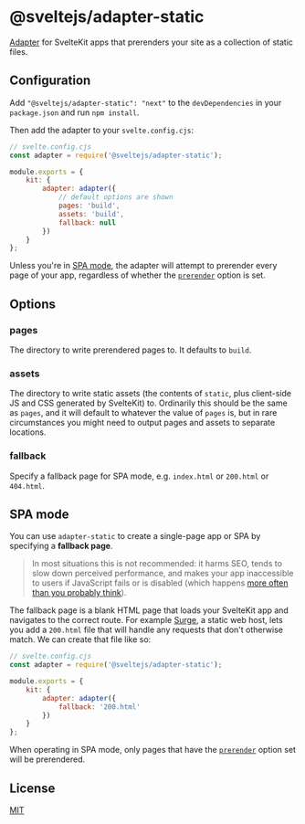 # @sveltejs/adapter-static

[Adapter](https://kit.svelte.dev/docs#adapters) for SvelteKit apps that prerenders your site as a collection of static files.

## Configuration

Add `"@sveltejs/adapter-static": "next"` to the `devDependencies` in your `package.json` and run `npm install`.

Then add the adapter to your `svelte.config.cjs`:

```js
// svelte.config.cjs
const adapter = require('@sveltejs/adapter-static');

module.exports = {
	kit: {
		adapter: adapter({
			// default options are shown
			pages: 'build',
			assets: 'build',
			fallback: null
		})
	}
};
```

Unless you're in [SPA mode](#spa-mode), the adapter will attempt to prerender every page of your app, regardless of whether the [`prerender`](https://kit.svelte.dev/docs#ssr-and-javascript-prerender) option is set.

## Options

### pages

The directory to write prerendered pages to. It defaults to `build`.

### assets

The directory to write static assets (the contents of `static`, plus client-side JS and CSS generated by SvelteKit) to. Ordinarily this should be the same as `pages`, and it will default to whatever the value of `pages` is, but in rare circumstances you might need to output pages and assets to separate locations.

### fallback

Specify a fallback page for SPA mode, e.g. `index.html` or `200.html` or `404.html`.

## SPA mode

You can use `adapter-static` to create a single-page app or SPA by specifying a **fallback page**.

> In most situations this is not recommended: it harms SEO, tends to slow down perceived performance, and makes your app inaccessible to users if JavaScript fails or is disabled (which happens [more often than you probably think](https://kryogenix.org/code/browser/everyonehasjs.html)).

The fallback page is a blank HTML page that loads your SvelteKit app and navigates to the correct route. For example [Surge](https://surge.sh/help/adding-a-200-page-for-client-side-routing), a static web host, lets you add a `200.html` file that will handle any requests that don't otherwise match. We can create that file like so:

```js
// svelte.config.cjs
const adapter = require('@sveltejs/adapter-static');

module.exports = {
	kit: {
		adapter: adapter({
			fallback: '200.html'
		})
	}
};
```

When operating in SPA mode, only pages that have the [`prerender`](https://kit.svelte.dev/docs#ssr-and-javascript-prerender) option set will be prerendered.

## License

[MIT](LICENSE)
